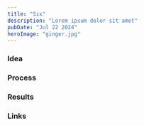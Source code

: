 ```yaml
---
title: "Six"
description: "Lorem ipsum dolor sit amet"
pubDate: "Jul 22 2024"
heroImage: "ginger.jpg"
---
```


### Idea

### Process

### Results

### Links
